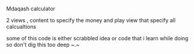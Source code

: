 Mdaqash calculator

2 views , content to specify the money and play  view that specify all calcualtions 

some of this code is either scrabbled idea or code that i learn while doing so don't dig this too deep ~.~
